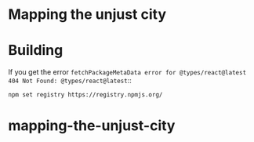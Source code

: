 # Mapping the unjust city



# Building

If you get the error ``fetchPackageMetaData error for @types/react@latest 404 Not Found: @types/react@latest``::

```
npm set registry https://registry.npmjs.org/
```
# mapping-the-unjust-city

